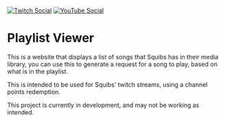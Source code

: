 [![Twitch Social](https://img.shields.io/badge/Social-Twitch-6441a5)](https://www.twitch.tv/squibsland)
[![YouTube Social](https://img.shields.io/badge/Social-YouTube-c4302b)](https://www.youtube.com/@SquibsLand)
# Playlist Viewer

This is a website that displays a list of songs that Squibs has in their media library, you can use this to generate a request for a song to play, based on what is in the playlist. 

This is intended to be used for Squibs' twitch streams, using a channel points redemption.

This project is currently in development, and may not be working as intended.